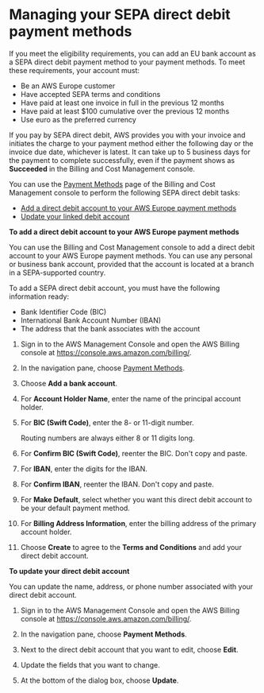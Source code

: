 # Managing your SEPA direct debit payment methods<a name="manage-debit-emea"></a>

If you meet the eligibility requirements, you can add an EU bank account as a SEPA direct debit payment method to your payment methods\. To meet these requirements, your account must:
+ Be an AWS Europe customer 
+ Have accepted SEPA terms and conditions
+ Have paid at least one invoice in full in the previous 12 months
+ Have paid at least $100 cumulative over the previous 12 months
+ Use euro as the preferred currency

If you pay by SEPA direct debit, AWS provides you with your invoice and initiates the charge to your payment method either the following day or the invoice due date, whichever is latest\. It can take up to 5 business days for the payment to complete successfully, even if the payment shows as **Succeeded** in the Billing and Cost Management console\.

You can use the [Payment Methods](https://console.aws.amazon.com/billing/home#/paymentmethods) page of the Billing and Cost Management console to perform the following SEPA direct debit tasks:
+ [Add a direct debit account to your AWS Europe payment methods](#add-debit-emea)
+ [Update your linked debit account](#update-debit-emea)<a name="add-debit-emea"></a>

**To add a direct debit account to your AWS Europe payment methods**

You can use the Billing and Cost Management console to add a direct debit account to your AWS Europe payment methods\. You can use any personal or business bank account, provided that the account is located at a branch in a SEPA\-supported country\. 

To add a SEPA direct debit account, you must have the following information ready:
+ Bank Identifier Code \(BIC\)
+ International Bank Account Number \(IBAN\)
+ The address that the bank associates with the account

1. Sign in to the AWS Management Console and open the AWS Billing console at [https://console\.aws\.amazon\.com/billing/](https://console.aws.amazon.com/billing/)\.

1. In the navigation pane, choose [Payment Methods](https://console.aws.amazon.com/billing/home#/paymentmethods)\.

1. Choose **Add a bank account**\.

1. For **Account Holder Name**, enter the name of the principal account holder\.

1. For **BIC \(Swift Code\)**, enter the 8\- or 11\-digit number\.

   Routing numbers are always either 8 or 11 digits long\. 

1. For **Confirm BIC \(Swift Code\)**, reenter the BIC\. Don't copy and paste\.

1. For **IBAN**, enter the digits for the IBAN\.

1. For **Confirm IBAN**, reenter the IBAN\. Don't copy and paste\.

1. For **Make Default**, select whether you want this direct debit account to be your default payment method\.

1. For **Billing Address Information**, enter the billing address of the primary account holder\.

1. Choose **Create** to agree to the **Terms and Conditions** and add your direct debit account\.<a name="update-debit-emea"></a>

**To update your direct debit account**

You can update the name, address, or phone number associated with your direct debit account\.

1. Sign in to the AWS Management Console and open the AWS Billing console at [https://console\.aws\.amazon\.com/billing/](https://console.aws.amazon.com/billing/)\.

1. In the navigation pane, choose **Payment Methods**\.

1. Next to the direct debit account that you want to edit, choose **Edit**\.

1. Update the fields that you want to change\.

1. At the bottom of the dialog box, choose **Update**\.